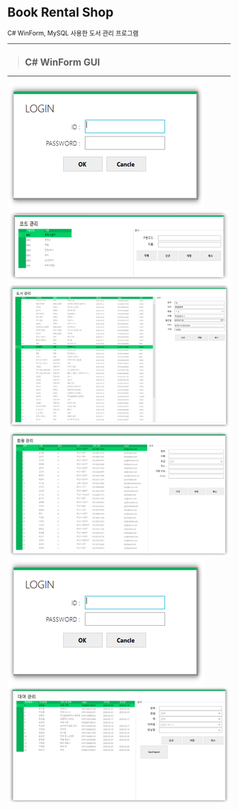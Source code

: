 # Book Rental Shop
C# WinForm, MySQL 사용한 도서 관리 프로그램

****
>## C# WinForm GUI
****
![](/readmeFile/BookRentalShop_Login.png)
![](/readmeFile/BookRentalShop_CodeManagement.png)
![](/readmeFile/BookRentalShop_BookManagement.png)
![](/readmeFile/BookRentalShop_MemberManagement.png)
![](/readmeFile/BookRentalShop_Login.png)
![](/readmeFile/BookRentalShop_RentalManagement.png)
